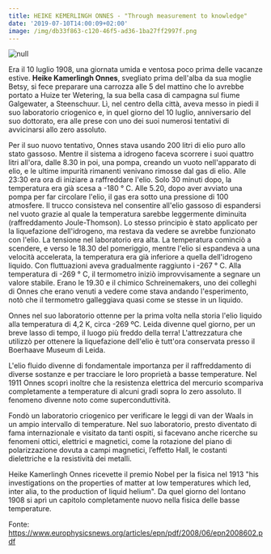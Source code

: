 ```yaml
---
title: HEIKE KEMERLINGH ONNES - "Through measurement to knowledge"
date: '2019-07-10T14:00:09+02:00'
image: /img/db33f863-c120-46f5-ad36-1ba27ff2997f.png
---
```

![null](/img/db33f863-c120-46f5-ad36-1ba27ff2997f.png)

Era il 10 luglio 1908, una giornata umida e ventosa poco prima delle vacanze estive. **Heike Kamerlingh Onnes**, svegliato prima dell'alba da sua moglie Betsy, si fece preparare una carrozza alle 5 del mattino che lo avrebbe portato a Huize ter Wetering, la sua bella casa di campagna sul fiume Galgewater, a Steenschuur. Lì, nel centro della città, aveva messo in piedi il suo laboratorio criogenico e, in quel giorno del 10 luglio, anniversario del suo dottorato, era alle prese con uno dei suoi numerosi tentativi di avvicinarsi allo zero assoluto. 

Per il suo nuovo tentativo, Onnes stava usando 200 litri di elio puro allo stato gassoso. Mentre il sistema a idrogeno faceva scorrere i suoi quattro litri all'ora, dalle 8.30 in poi, una pompa, creando un vuoto nell'apparato di elio, e le ultime impurità rimanenti venivano rimosse dal gas di elio. Alle 23:30 era ora di iniziare a raffreddare l'elio. Solo 30 minuti dopo, la temperatura era già scesa a -180 ° C. Alle 5.20, dopo aver avviato una pompa per far circolare l'elio, il gas era sotto una pressione di 100 atmosfere. Il trucco consisteva nel consentire all'elio gassoso di espandersi nel vuoto grazie al quale la temperatura sarebbe leggermente diminuita (raffreddamento Joule-Thomson). Lo stesso principio è stato applicato per la liquefazione dell'idrogeno, ma restava da vedere se avrebbe funzionato con l'elio. La tensione nel laboratorio era alta. La temperatura cominciò a scendere, e verso le 18.30 del pomeriggio, mentre l'elio si espandeva a una velocità accelerata, la temperatura era già inferiore a quella dell'idrogeno liquido. Con fluttuazioni aveva gradualmente raggiunto i -267 ° C. Alla temperatura di -269 ° C, il termometro iniziò improvvisamente a segnare un valore stabile. Erano le 19.30 e il chimico Schreinemakers, uno dei colleghi di Onnes che erano venuti a vedere come stava andando l'esperimento, notò che
 il termometro galleggiava quasi come se stesse in un liquido. 

Onnes nel suo laboratorio ottenne per la prima volta nella storia l'elio liquido alla temperatura di 4,2 K, circa -269 ºC. Leida divenne quel giorno, per un breve lasso di tempo, il luogo più freddo della terra! L'attrezzatura che utilizzò per ottenere la liquefazione dell'elio è tutt'ora conservata presso il Boerhaave Museum di Leida.  

L'elio fluido divenne di fondamentale importanza per il raffreddamento di diverse sostanze e per tracciare le loro proprietà a basse temperature. Nel 1911 Onnes scoprì inoltre che la resistenza elettrica del mercurio scompariva completamente a temperature di alcuni gradi sopra lo zero assoluto. Il fenomeno divenne noto come superconduttività.

Fondò un laboratorio criogenico per verificare le leggi di van der Waals in un ampio intervallo di temperature. Nel suo laboratorio, presto diventato di fama internazionale e visitato da tanti ospiti, si facevano anche ricerche su fenomeni ottici, elettrici e magnetici, come la rotazione del piano di polarizzazione dovuta a campi magnetici, l’effetto Hall, le costanti dielettriche e la resistività dei metalli.

Heike Kamerlingh Onnes ricevette il premio Nobel per la fisica nel 1913 "his investigations on the properties of matter at low temperatures which led, inter alia, to the production of liquid helium". Da quel giorno del lontano 1908 si aprì un capitolo completamente nuovo nella fisica delle basse temperature.

Fonte: https://www.europhysicsnews.org/articles/epn/pdf/2008/06/epn2008602.pdf
